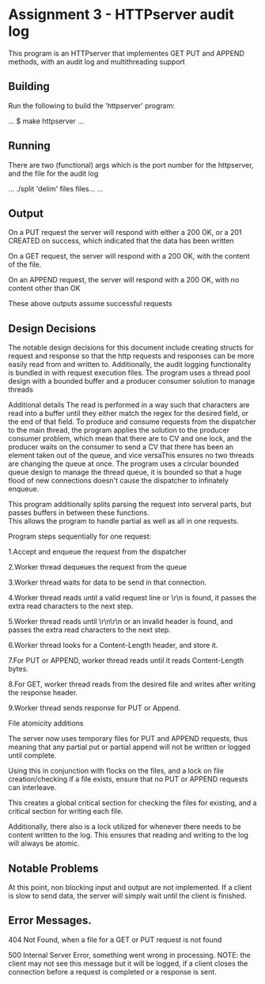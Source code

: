 # Assignment 3 - HTTPserver audit log

This program is an HTTPserver that implementes GET PUT and APPEND methods, with an audit log and multithreading support

## Building

Run the following to build the 'httpserver' program:

...
$ make httpserver
...

## Running

There are two (functional) args which is the port number for the httpserver, and the file for the audit log

...
./split 'delim' files files...
...


## Output

On a PUT request the server will respond with either a 200 OK, or a 201 CREATED on success, which indicated that the data has been written

On a GET request, the server will respond with a 200 OK, with the content of the file.

On an APPEND request, the server will respond with a 200 OK, with no content other than OK

These above outputs assume successful requests
## Design Decisions

The notable design decisions for this document include creating structs for request and response so that the http requests and responses can be more easily read from and written to. Additionally, the audit logging functionality is bundled in with request execution files. The program uses a thread pool design with a bounded buffer and a producer consumer solution to manage threads

Additional details
The read is performed in a way such that characters are read into a buffer until they either match the regex for the desired field, or the end of that field.
To produce and consume requests from the dispatcher to the main thread, the program applies the solution to the producer consumer problem, which mean that there are to CV and one lock, and the producer waits on the consumer to send a CV that there has been an element taken out of the queue, and vice versaThis ensures no two threads are changing the queue at once.
The program uses a circular bounded queue design to manage the thread queue, it is bounded so that a huge flood of new connections doesn't cause the dispatcher to infinately enqueue. 



This program additionally splits parsing the request into serveral parts, but passes buffers in between these functions.  
This allows the program to handle partial as well as all in one requests.
 


Program steps sequentially for one request:

1.Accept and enqueue the request from the dispatcher

2.Worker thread dequeues the request from the queue

3.Worker thread waits for data to be send in that connection.

4.Worker thread reads until a valid request line or \r\n is found, it passes the extra read characters to the next step.

5.Worker thread reads until \r\n\r\n or an invalid header is found, and passes the extra read characters to the next step.

6.Worker thread looks for a Content-Length header, and store it.

7.For PUT or APPEND, worker thread reads until it reads Content-Length bytes.

8.For GET, worker thread reads from the desired file and writes after writing the response header.

9.Worker thread sends response for PUT or Append.



File atomicity additions

The server now uses temporary files for PUT and APPEND requests, thus meaning that any partial put or partial append will not be written or logged until complete.

Using this in conjunction with flocks on the files, and a lock on file creation/checking if a file exists, ensure that no PUT or APPEND requests can interleave.

This creates a global critical section for checking the files for existing, and a critical section for writing each file.

Additionally, there also is a lock utilized for whenever there needs to be content written to the log. This ensures that reading and writing to the log will always be atomic.

## Notable Problems

At this point, non blocking input and output are not implemented. If a client is slow to send data, the server will simply wait until the client is finished. 



## Error Messages.

404 Not Found, when a file for a GET or PUT request is not found

500 Internal Server Error, something went wrong in processing. NOTE: the client may not see this message but it will be logged, if a client closes the connection before a request is completed or a response is sent.
